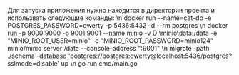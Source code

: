 Для запуска приложения нужно находится в директории проекта и использвать следующие команды: \n
docker run --name=cat-db -e POSTGRES_PASSWORD=qwerty -p 5436:5432 -d --rm postgres \n
docker run -p 9000:9000 -p 9001:9001 --name minio -v D:\minio\data:/data -e "MINIO_ROOT_USER=minio" -e "MINIO_ROOT_PASSWORD=minio124"  minio/minio server /data --console-address ":9001" \n
migrate -path ./schema -database 'postgres://postgres:qwerty@localhost:5436/postgres?sslmode=disable' up \n
go run cmd/main.go 
